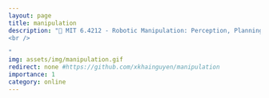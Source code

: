 ```yaml
---
layout: page
title: manipulation
description: "🦾 MIT 6.4212 - Robotic Manipulation: Perception, Planning, and Control <br /> 
<br /> 

"
img: assets/img/manipulation.gif
redirect: none #https://github.com/xkhainguyen/manipulation
importance: 1
category: online
---
```

